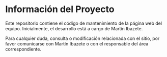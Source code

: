 # Información del Proyecto

Este repositorio contiene el código de mantenimiento de la página web del equipo.
Inicialmente, el desarrollo está a cargo de Martín Ibazete.

Para cualquier duda, consulta o modificación relacionada con el sitio, por favor comunicarse con Martín Ibazete o con el responsable del área correspondiente.

